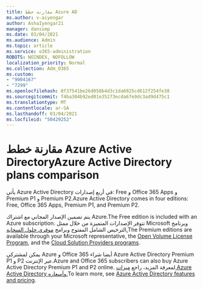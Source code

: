 ```yaml
---
title: مقارنة خطط Azure AD
ms.author: v-aiyengar
author: AshaIyengar21
manager: dansimp
ms.date: 03/04/2021
ms.audience: Admin
ms.topic: article
ms.service: o365-administration
ROBOTS: NOINDEX, NOFOLLOW
localization_priority: Normal
ms.collection: Adm_O365
ms.custom:
- "9004167"
- "7299"
ms.openlocfilehash: 0f37541be26d058b4d3c1da6925cd612f254fe38
ms.sourcegitcommit: f4ba304b92ed01e35273ecda67e9dc3ad9d475c1
ms.translationtype: MT
ms.contentlocale: ar-SA
ms.lasthandoff: 03/04/2021
ms.locfileid: "50429252"
---
```

# <a name="azure-active-directory-plans-comparison"></a><span data-ttu-id="8ab03-102">مقارنة خطط Azure Active Directory</span><span class="sxs-lookup"><span data-stu-id="8ab03-102">Azure Active Directory plans comparison</span></span>

<span data-ttu-id="8ab03-103">يأتي Azure Active Directory في أربع إصدارات: Free و Office 365 Apps و Premium P1 و Premium P2.</span><span class="sxs-lookup"><span data-stu-id="8ab03-103">Azure Active Directory comes in four editions: Free, Office 365 Apps, Premium P1, and Premium P2.</span></span>

<span data-ttu-id="8ab03-104">يتم تضمين الإصدار المجاني مع اشتراك Azure.</span><span class="sxs-lookup"><span data-stu-id="8ab03-104">The Free edition is included with an Azure subscription.</span></span> <span data-ttu-id="8ab03-105">تتوفر الإصدارات المتميزة من خلال [](https://go.microsoft.com/fwlink/?linkid=2110873)ممثل Microsoft وبرنامج الترخيص الشامل المفتوح وبرامج [موفري حلول السحابة.](https://go.microsoft.com/fwlink/?LinkId=614968&clcid=0x409)</span><span class="sxs-lookup"><span data-stu-id="8ab03-105">The Premium editions are available through your Microsoft representative, the [Open Volume License Program](https://go.microsoft.com/fwlink/?linkid=2110873), and the [Cloud Solution Providers programs](https://go.microsoft.com/fwlink/?LinkId=614968&clcid=0x409).</span></span>

<span data-ttu-id="8ab03-106">يمكن لمشتركي Azure و Office 365 أيضا شراء Azure Active Directory Premium P1 و P2 عبر الإنترنت.</span><span class="sxs-lookup"><span data-stu-id="8ab03-106">Azure and Office 365 subscribers can also buy Azure Active Directory Premium P1 and P2 online.</span></span> <span data-ttu-id="8ab03-107">لمعرفة المزيد، راجع [ميزات Azure Active Directory وأسعاره.](https://go.microsoft.com/fwlink/?linkid=2081447)</span><span class="sxs-lookup"><span data-stu-id="8ab03-107">To learn more, see [Azure Active Directory features and pricing](https://go.microsoft.com/fwlink/?linkid=2081447).</span></span>
